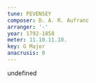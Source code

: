 ```yaml
---
tune: PEVENSEY
composer: D. A. R. Aufranc
arranger: '-'
year: 1792-1858
meter: 11.10.11.10.
key: G Major
anacrusis: 0
---
```

undefined